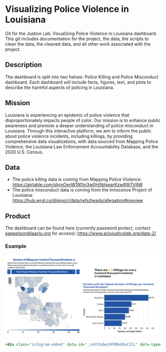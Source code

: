 # Visualizing Police Violence in Louisiana
Git for the Justice Lab: Visualizing Police Violence in Louisiana dashboard. This git includes documentation for the project, the data, the scripts to clean the data, the cleaned data, and all other work associated with the project. 

## Description
The dashboard is split into two halves: Police Killing and Police Misconduct dashboard. Each dashboard will include facts, figures, text, and plots to describe the harmful aspects of policing in Louisiana.

## Mission
Louisiana is experiencing an epidemic of police violence that disproportionately impacts people of color. Our mission is to enhance public awareness and promote a deeper understanding of police misconduct in Louisiana. Through this interactive platform, we aim to inform the public about police violence incidents, including killings, by providing comprehensive data visualizations, with data sourced from Mapping Police Violence, the Louisiana Law Enforcement Accountability Database, and the 2020 U.S. Census.

## Data
- The police killing data is coming from Mapping Police Violence: https://airtable.com/shroOenW19l1m3w0H/tblxearKzw8W7ViN8
- The police misconduct data is coming from the Innocence Project of Louisiana: https://hub.wrgl.co/@ipno/r/data/refs/heads/allegation#preview

## Product
The dashboard can be found here (currently password protect, contact eappelson@laaclu.org for access): https://www.aclujusticelab.org/data-2/

### Example
<img src = https://github.com/aclu-national/JL_dashboard/blob/114931201259b74e4fa7fe6158738d8dde7f9901/snippet/visual.png >

```html
<div class="infogram-embed" data-id="_/eXl9ubwz9F0MeGEwCZlL" data-type="interactive" data-title="Methodology"></div><script>!function(e,i,n,s){var t="InfogramEmbeds",d=e.getElementsByTagName("script")[0];if(window[t]&&window[t].initialized)window[t].process&&window[t].process();else if(!e.getElementById(n)){var o=e.createElement("script");o.async=1,o.id=n,o.src="https://e.infogram.com/js/dist/embed-loader-min.js",d.parentNode.insertBefore(o,d)}}(document,0,"infogram-async");</script>

